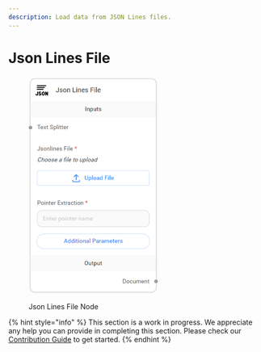 ```yaml
---
description: Load data from JSON Lines files.
---
```


# Json Lines File

<figure><img src="../../../.gitbook/assets/image (1) (1) (1) (1) (1) (1).png" alt="" width="256"><figcaption><p>Json Lines File Node</p></figcaption></figure>

{% hint style="info" %}
This section is a work in progress. We appreciate any help you can provide in completing this section. Please check our [Contribution Guide](https://toi500.gitbook.io/flowise-docs/contributing) to get started.
{% endhint %}
